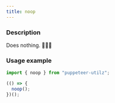```yaml
---
title: noop
---
```


### Description

Does nothing. 🤷🏻‍♂️

### Usage example

```js
import { noop } from "puppeteer-utilz";

(() => {
  noop();
})();
```
